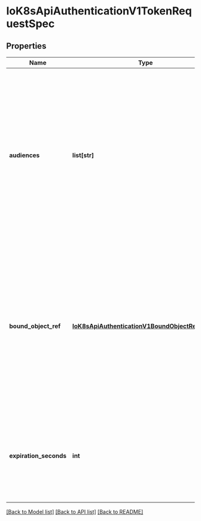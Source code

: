 # IoK8sApiAuthenticationV1TokenRequestSpec

## Properties
Name | Type | Description | Notes
------------ | ------------- | ------------- | -------------
**audiences** | **list[str]** | Audiences are the intendend audiences of the token. A recipient of a token must identify themself with an identifier in the list of audiences of the token, and otherwise should reject the token. A token issued for multiple audiences may be used to authenticate against any of the audiences listed but implies a high degree of trust between the target audiences. | 
**bound_object_ref** | [**IoK8sApiAuthenticationV1BoundObjectReference**](IoK8sApiAuthenticationV1BoundObjectReference.md) | BoundObjectRef is a reference to an object that the token will be bound to. The token will only be valid for as long as the bound object exists. NOTE: The API server&#39;s TokenReview endpoint will validate the BoundObjectRef, but other audiences may not. Keep ExpirationSeconds small if you want prompt revocation. | [optional] 
**expiration_seconds** | **int** | ExpirationSeconds is the requested duration of validity of the request. The token issuer may return a token with a different validity duration so a client needs to check the &#39;expiration&#39; field in a response. | [optional] 

[[Back to Model list]](../README.md#documentation-for-models) [[Back to API list]](../README.md#documentation-for-api-endpoints) [[Back to README]](../README.md)


